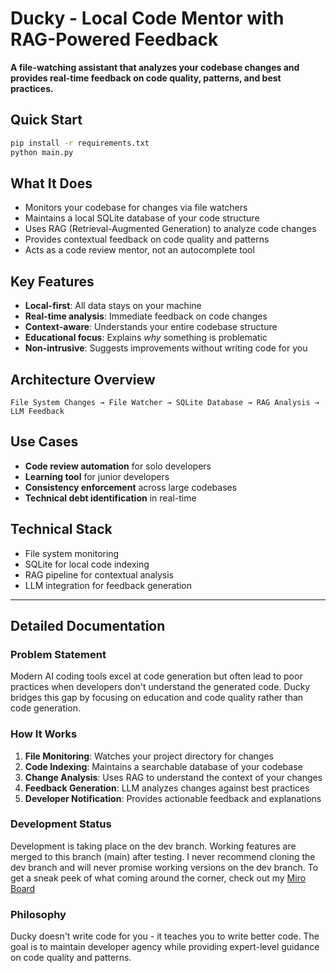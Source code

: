 # Ducky - Local Code Mentor with RAG-Powered Feedback

**A file-watching assistant that analyzes your codebase changes and provides real-time feedback on code quality, patterns, and best practices.**

## Quick Start
```bash
pip install -r requirements.txt
python main.py
```

## What It Does
- Monitors your codebase for changes via file watchers
- Maintains a local SQLite database of your code structure
- Uses RAG (Retrieval-Augmented Generation) to analyze code changes
- Provides contextual feedback on code quality and patterns
- Acts as a code review mentor, not an autocomplete tool

## Key Features
- **Local-first**: All data stays on your machine
- **Real-time analysis**: Immediate feedback on code changes
- **Context-aware**: Understands your entire codebase structure
- **Educational focus**: Explains *why* something is problematic
- **Non-intrusive**: Suggests improvements without writing code for you

## Architecture Overview
```
File System Changes → File Watcher → SQLite Database → RAG Analysis → LLM Feedback
```

## Use Cases
- **Code review automation** for solo developers
- **Learning tool** for junior developers
- **Consistency enforcement** across large codebases
- **Technical debt identification** in real-time

## Technical Stack
- File system monitoring
- SQLite for local code indexing
- RAG pipeline for contextual analysis
- LLM integration for feedback generation

---

## Detailed Documentation

### Problem Statement
Modern AI coding tools excel at code generation but often lead to poor practices when developers don't understand the generated code. Ducky bridges this gap by focusing on education and code quality rather than code generation.

### How It Works
1. **File Monitoring**: Watches your project directory for changes
2. **Code Indexing**: Maintains a searchable database of your codebase
3. **Change Analysis**: Uses RAG to understand the context of your changes
4. **Feedback Generation**: LLM analyzes changes against best practices
5. **Developer Notification**: Provides actionable feedback and explanations

### Development Status
Development is taking place on the dev branch.
Working features are merged to this branch (main) after testing.
I never recommend cloning the dev branch and will never promise working versions on the dev branch.
To get a sneak peek of what coming around the corner, check out my [Miro Board](https://miro.com/app/board/uXjVIBdU1Lc=/)

### Philosophy
Ducky doesn't write code for you - it teaches you to write better code. The goal is to maintain developer agency while providing expert-level guidance on code quality and patterns.

